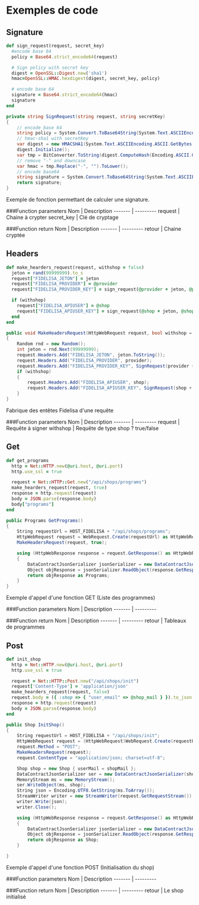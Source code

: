 # Exemples de code
## Signature
```ruby
def sign_request(request, secret_key)
  #encode base 64
  policy = Base64.strict_encode64(request)

  # Sign policy with secret key
  digest = OpenSSL::Digest.new('sha1')
  hmac=OpenSSL::HMAC.hexdigest(digest, secret_key, policy)

  # encode base 64
  signature = Base64.strict_encode64(hmac)
  signature
end
```

```csharp
private string SignRequest(string request, string secretKey)
{
    // encode base 64
    string policy = System.Convert.ToBase64String(System.Text.ASCIIEncoding.ASCII.GetBytes(request));
    // hmac-sha1 with secretKey
    var digest = new HMACSHA1(System.Text.ASCIIEncoding.ASCII.GetBytes(secretKey));
    digest.Initialize();
    var tmp = BitConverter.ToString(digest.ComputeHash(Encoding.ASCII.GetBytes(policy)));
    // remove "-" and downcase
    var hmac = tmp.Replace("-", "").ToLower();
    // encode base64
    string signature = System.Convert.ToBase64String(System.Text.ASCIIEncoding.ASCII.GetBytes(hmac));
    return signature;
}
```
Exemple de fonction permettant de calculer une signature.

###Function parameters
Nom | Description
------- | ---------
request | Chaine à crypter
secret_key | Clé de cryptage

###Function return
Nom | Description
------- | ---------
retour | Chaine cryptée


## Headers

```ruby
def make_hearders_request(request, withshop = false)
  jeton = rand(99999999).to_s
  request["FIDELISA_JETON"] = jeton
  request["FIDELISA_PROVIDER"] = @provider
  request["FIDELISA_PROVIDER_KEY"] = sign_request(@provider + jeton, @provider_key )

  if (withshop)
    request["FIDELISA_APIUSER"] = @shop
    request["FIDELISA_APIUSER_KEY"] = sign_request(@shop + jeton, @shop_key )
  end
end
```

```csharp
public void MakeHeadersRequest(HttpWebRequest request, bool withshop = false)
{
    Random rnd = new Random();
    int jeton = rnd.Next(99999999);
    request.Headers.Add("FIDELISA_JETON", jeton.ToString());
    request.Headers.Add("FIDELISA_PROVIDER", provider);
    request.Headers.Add("FIDELISA_PROVIDER_KEY", SignRequest(provider + jeton, providerKey));
    if (withshop)
    {
        request.Headers.Add("FIDELISA_APIUSER", shop);
        request.Headers.Add("FIDELISA_APIUSER_KEY", SignRequest(shop + jeton, shopKey));
    }
}
```

Fabrique des entêtes Fidelisa d'une requête

###Function parameters
Nom | Description
------- | ---------
request | Requête à signer
withshop | Requête de type shop ? true/false


## Get
```ruby
def get_programs
  http = Net::HTTP.new(@uri.host, @uri.port)
  http.use_ssl = true

  request = Net::HTTP::Get.new("/api/shops/programs")
  make_hearders_request(request, true)
  response = http.request(request)
  body = JSON.parse(response.body)
  body["programs"]
end
```

```csharp
public Programs GetPrograms()
{
    String requestUrl = HOST_FIDELISA + "/api/shops/programs";
    HttpWebRequest request = WebRequest.Create(requestUrl) as HttpWebRequest;
    MakeHeadersRequest(request, true);

    using (HttpWebResponse response = request.GetResponse() as HttpWebResponse)
    {
        DataContractJsonSerializer jsonSerializer = new DataContractJsonSerializer(typeof(Programs));
        Object objResponse = jsonSerializer.ReadObject(response.GetResponseStream());
        return objResponse as Programs;
    }
}
```

Exemple d'appel d'une fonction GET (Liste des programmes)

###Function parameters
Nom | Description
------- | ---------

###Function return
Nom | Description
------- | ---------
retour | Tableaux de programmes

## Post

```ruby
def init_shop
  http = Net::HTTP.new(@uri.host, @uri.port)
  http.use_ssl = true

  request = Net::HTTP::Post.new("/api/shops/init")
  request['Content-Type'] = 'application/json'
  make_hearders_request(request, false)
  request.body = ({ :shop => { "user_email" => @shop_mail } }).to_json
  response = http.request(request)
  body = JSON.parse(response.body)
end
```

```csharp
public Shop InitShop()
{
    String requestUrl = HOST_FIDELISA + "/api/shops/init";
    HttpWebRequest request = (HttpWebRequest)WebRequest.Create(requestUrl);
    request.Method = "POST";
    MakeHeadersRequest(request);
    request.ContentType = "application/json; charset=utf-8";

    Shop shop = new Shop { userMail = shopMail };
    DataContractJsonSerializer ser = new DataContractJsonSerializer(shop.GetType());
    MemoryStream ms = new MemoryStream();
    ser.WriteObject(ms, shop);
    String json = Encoding.UTF8.GetString(ms.ToArray());
    StreamWriter writer = new StreamWriter(request.GetRequestStream());
    writer.Write(json);
    writer.Close();

    using (HttpWebResponse response = request.GetResponse() as HttpWebResponse)
    {
        DataContractJsonSerializer jsonSerializer = new DataContractJsonSerializer(typeof(Shop));
        Object objResponse = jsonSerializer.ReadObject(response.GetResponseStream());
        return objResponse as Shop;
    }

}
```

Exemple d'appel d'une fonction POST (Initialisation du shop)

###Function parameters
Nom | Description
------- | ---------

###Function return
Nom | Description
------- | ---------
retour | Le shop initialisé
